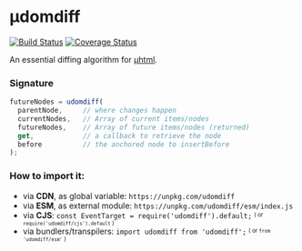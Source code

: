 # µdomdiff

[![Build Status](https://travis-ci.com/WebReflection/udomdiff.svg?branch=master)](https://travis-ci.com/WebReflection/udomdiff) [![Coverage Status](https://coveralls.io/repos/github/WebReflection/udomdiff/badge.svg?branch=master)](https://coveralls.io/github/WebReflection/udomdiff?branch=master)

An essential diffing algorithm for [µhtml](https://github.com/WebReflection/uhtml#readme).

### Signature

```js
futureNodes = udomdiff(
  parentNode,     // where changes happen
  currentNodes,   // Array of current items/nodes
  futureNodes,    // Array of future items/nodes (returned)
  get,            // a callback to retrieve the node
  before          // the anchored node to insertBefore
);
```

### How to import it:

  * via **CDN**, as global variable: `https://unpkg.com/udomdiff`
  * via **ESM**, as external module: `https://unpkg.com/udomdiff/esm/index.js`
  * via **CJS**: `const EventTarget = require('udomdiff').default;` <sup><sub>( or `require('udomdiff/cjs').default` )</sub></sup>
  * via bundlers/transpilers: `import udomdiff from 'udomdiff';` <sup><sub>( or `from 'udomdiff/esm'` )</sub></sup>
